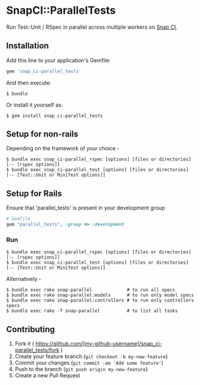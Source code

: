 # SnapCI::ParallelTests

Run Test::Unit / RSpec in parallel across multiple workers on [Snap CI](https://snap-ci.com).

## Installation

Add this line to your application's Gemfile:

```ruby
gem 'snap_ci-parallel_tests'
```

And then execute:

    $ bundle

Or install it yourself as:

    $ gem install snap_ci-parallel_tests

## Setup for non-rails

Depending on the framework of your choice -

    $ bundle exec snap_ci-parallel_rspec [options] [files or directories] [-- [rspec options]]
    $ bundle exec snap_ci-parallel_test [options] [files or directories] [-- [Test::Unit or MiniTest options]]


## Setup for Rails

Ensure that 'parallel_tests' is present in your development group

```ruby
# Gemfile
gem "parallel_tests", :group => :development
```

### Run

    $ bundle exec snap_ci-parallel_rspec [options] [files or directories] [-- [rspec options]]
    $ bundle exec snap_ci-parallel_test [options] [files or directories] [-- [Test::Unit or MiniTest options]]

Alternatively -

```shell
$ bundle exec rake snap-parallel             # to run all specs
$ bundle exec rake snap-parallel:models      # to run only model specs
$ bundle exec rake snap-parallel:controllers # to run only controllers specs
$ bundle exec rake -T snap-parallel          # to list all tasks
```



## Contributing

1. Fork it ( https://github.com/[my-github-username]/snap_ci-parallel_tests/fork )
2. Create your feature branch (`git checkout -b my-new-feature`)
3. Commit your changes (`git commit -am 'Add some feature'`)
4. Push to the branch (`git push origin my-new-feature`)
5. Create a new Pull Request

